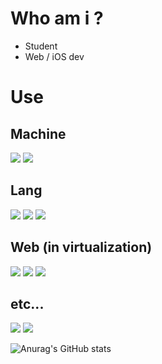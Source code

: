 # Who am i ?
- Student
- Web / iOS dev

<p align="left">
  
# Use
  
## Machine
<img src="https://img.shields.io/badge/16' M1 Pro-000000?style=for-the-badge&badge&logo=apple&logoColor=white"></a>
<img src="https://img.shields.io/badge/G14 R9 4900hs-FF0029?style=for-the-badge&badge&logo=republicofgamers&logoColor=white"></a>
  
## Lang
<img src="https://img.shields.io/badge/Swift-F05138?style=for-the-badge&badge&logo=Swift&logoColor=white"></a>
<img src="https://img.shields.io/badge/Typescript-3178C6?style=for-the-badge&logo=typescript&logoColor=black"/></a>
<img src="https://img.shields.io/badge/C++-00599C?style=for-the-badge&logo=C%2B%2B&logoColor=white"></a>

## Web (in virtualization)
<img src="https://img.shields.io/badge/Vue.js-4FC08D?style=for-the-badge&logo=Vue.js&logoColor=white"/></a>
<img src="https://img.shields.io/badge/Node.js-339933?style=for-the-badge&logo=Node.js&logoColor=black"/></a>
<img src="https://img.shields.io/badge/Docker-2496ED?style=for-the-badge&badge&logo=Docker&logoColor=white"></a>

## etc...
<img src="https://img.shields.io/badge/Oracle-F80000?style=for-the-badge&badge&logo=Oracle&logoColor=white"></a>
<img src="https://img.shields.io/badge/Figma-F24E1E?style=for-the-badge&badge&logo=Figma&logoColor=white"></a>

</p>

![Anurag's GitHub stats](https://github-readme-stats-git-master-frost-secu.vercel.app/api?username=frost-secu&show_icons=true&theme=onedark)

